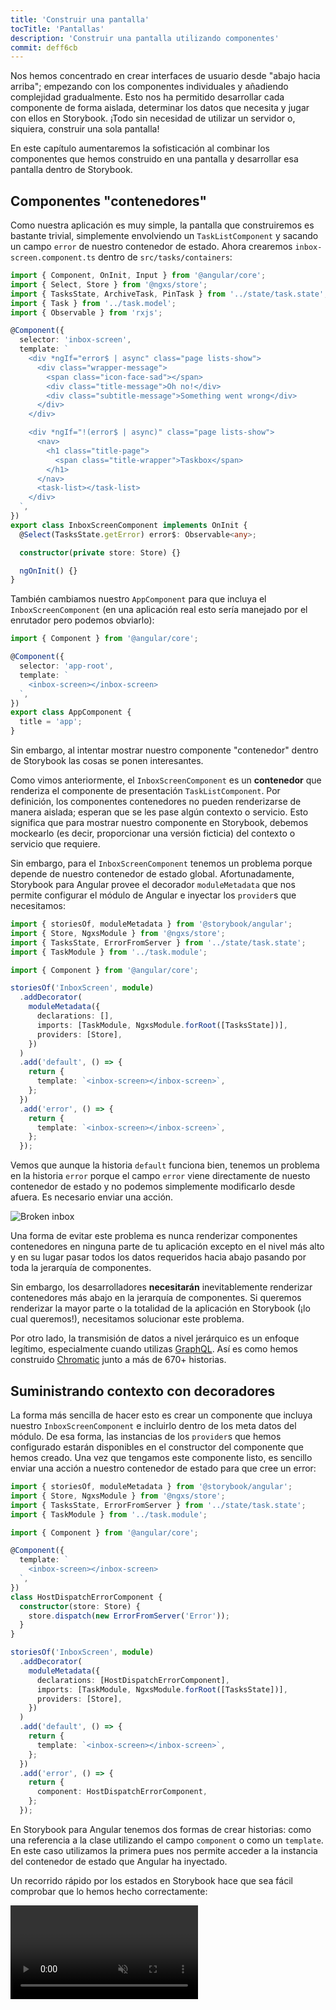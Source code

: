 ```yaml
---
title: 'Construir una pantalla'
tocTitle: 'Pantallas'
description: 'Construir una pantalla utilizando componentes'
commit: deff6cb
---
```


Nos hemos concentrado en crear interfaces de usuario desde "abajo hacia arriba"; empezando con los componentes individuales y añadiendo complejidad gradualmente. Esto nos ha permitido desarrollar cada componente de forma aislada, determinar los datos que necesita y jugar con ellos en Storybook. ¡Todo sin necesidad de utilizar un servidor o, siquiera, construir una sola pantalla!

En este capítulo aumentaremos la sofisticación al combinar los componentes que hemos construido en una pantalla y desarrollar esa pantalla dentro de Storybook.

## Componentes "contenedores"

Como nuestra aplicación es muy simple, la pantalla que construiremos es bastante trivial, simplemente envolviendo un `TaskListComponent` y sacando un campo `error` de nuestro contenedor de estado. Ahora crearemos `inbox-screen.component.ts` dentro de `src/tasks/containers`:

```typescript
import { Component, OnInit, Input } from '@angular/core';
import { Select, Store } from '@ngxs/store';
import { TasksState, ArchiveTask, PinTask } from '../state/task.state';
import { Task } from '../task.model';
import { Observable } from 'rxjs';

@Component({
  selector: 'inbox-screen',
  template: `
    <div *ngIf="error$ | async" class="page lists-show">
      <div class="wrapper-message">
        <span class="icon-face-sad"></span>
        <div class="title-message">Oh no!</div>
        <div class="subtitle-message">Something went wrong</div>
      </div>
    </div>

    <div *ngIf="!(error$ | async)" class="page lists-show">
      <nav>
        <h1 class="title-page">
          <span class="title-wrapper">Taskbox</span>
        </h1>
      </nav>
      <task-list></task-list>
    </div>
  `,
})
export class InboxScreenComponent implements OnInit {
  @Select(TasksState.getError) error$: Observable<any>;

  constructor(private store: Store) {}

  ngOnInit() {}
}
```

También cambiamos nuestro `AppComponent` para que incluya el `InboxScreenComponent` (en una aplicación real esto sería manejado por el enrutador pero podemos obviarlo):

```typescript
import { Component } from '@angular/core';

@Component({
  selector: 'app-root',
  template: `
    <inbox-screen></inbox-screen>
  `,
})
export class AppComponent {
  title = 'app';
}
```

Sin embargo, al intentar mostrar nuestro componente "contenedor" dentro de Storybook las cosas se ponen interesantes.

Como vimos anteriormente, el `InboxScreenComponent` es un **contenedor** que renderiza el componente de presentación `TaskListComponent`. Por definición, los componentes contenedores no pueden renderizarse de manera aislada; esperan que se les pase algún contexto o servicio. Esto significa que para mostrar nuestro componente en Storybook, debemos mockearlo (es decir, proporcionar una versión ficticia) del contexto o servicio que requiere.

Sin embargo, para el `InboxScreenComponent` tenemos un problema porque depende de nuestro contenedor de estado global. Afortunadamente, Storybook para Angular provee el decorador `moduleMetadata` que nos permite configurar el módulo de Angular e inyectar los `provider`s que necesitamos:

```typescript
import { storiesOf, moduleMetadata } from '@storybook/angular';
import { Store, NgxsModule } from '@ngxs/store';
import { TasksState, ErrorFromServer } from '../state/task.state';
import { TaskModule } from '../task.module';

import { Component } from '@angular/core';

storiesOf('InboxScreen', module)
  .addDecorator(
    moduleMetadata({
      declarations: [],
      imports: [TaskModule, NgxsModule.forRoot([TasksState])],
      providers: [Store],
    })
  )
  .add('default', () => {
    return {
      template: `<inbox-screen></inbox-screen>`,
    };
  })
  .add('error', () => {
    return {
      template: `<inbox-screen></inbox-screen>`,
    };
  });
```

Vemos que aunque la historia `default` funciona bien, tenemos un problema en la historia `error` porque el campo `error` viene directamente de nuesto contenedor de estado y no podemos simplemente modificarlo desde afuera. Es necesario enviar una acción.

![Broken inbox](/intro-to-storybook/broken-inboxscreen.png)

Una forma de evitar este problema es nunca renderizar componentes contenedores en ninguna parte de tu aplicación excepto en el nivel más alto y en su lugar pasar todos los datos requeridos hacia abajo pasando por toda la jerarquía de componentes.

Sin embargo, los desarrolladores **necesitarán** inevitablemente renderizar contenedores más abajo en la jerarquía de componentes. Si queremos renderizar la mayor parte o la totalidad de la aplicación en Storybook (¡lo cual queremos!), necesitamos solucionar este problema.

<div class="aside">
Por otro lado, la transmisión de datos a nivel jerárquico es un enfoque legítimo, especialmente cuando utilizas <a href="http://graphql.org/">GraphQL</a>. Así es como hemos construido <a href="https://www.chromatic.com">Chromatic</a> junto a más de 670+ historias.
</div>

## Suministrando contexto con decoradores

La forma más sencilla de hacer esto es crear un componente que incluya nuestro `InboxScreenComponent` e incluirlo dentro de los meta datos del módulo. De esa forma, las instancias de los `provider`s que hemos configurado estarán disponibles en el constructor del componente que hemos creado. Una vez que tengamos este componente listo, es sencillo enviar una acción a nuestro contenedor de estado para que cree un error:

```typescript
import { storiesOf, moduleMetadata } from '@storybook/angular';
import { Store, NgxsModule } from '@ngxs/store';
import { TasksState, ErrorFromServer } from '../state/task.state';
import { TaskModule } from '../task.module';

import { Component } from '@angular/core';

@Component({
  template: `
    <inbox-screen></inbox-screen>
  `,
})
class HostDispatchErrorComponent {
  constructor(store: Store) {
    store.dispatch(new ErrorFromServer('Error'));
  }
}

storiesOf('InboxScreen', module)
  .addDecorator(
    moduleMetadata({
      declarations: [HostDispatchErrorComponent],
      imports: [TaskModule, NgxsModule.forRoot([TasksState])],
      providers: [Store],
    })
  )
  .add('default', () => {
    return {
      template: `<inbox-screen></inbox-screen>`,
    };
  })
  .add('error', () => {
    return {
      component: HostDispatchErrorComponent,
    };
  });
```

En Storybook para Angular tenemos dos formas de crear historias: como una referencia a la clase utilizando el campo `component` o como un `template`. En este caso utilizamos la primera pues nos permite acceder a la instancia del contenedor de estado que Angular ha inyectado.

Un recorrido rápido por los estados en Storybook hace que sea fácil comprobar que lo hemos hecho correctamente:

<video autoPlay muted playsInline loop >

  <source
    src="/intro-to-storybook/finished-inboxscreen-states.mp4"
    type="video/mp4"
  />
</video>

## Desarrollo basado en componentes

Empezamos con un `TaskComponent`, progresando a un `TaskListComponent` y, finalmente, hemos construido una pantalla completa. Nuestro `InboxScreenComponent` contiene el resto de los componentes e incluye las historias correspondientes.

<video autoPlay muted playsInline loop style="width:480px; height:auto; margin: 0 auto;">
  <source
    src="/intro-to-storybook/component-driven-development-optimized.mp4"
    type="video/mp4"
  />
</video>

[**El desarrollo basado en componentes**](https://www.componentdriven.org/) te permite expandir gradualmente la complejidad a medida que asciendes en la jerarquía de componentes. Entre los beneficios están un proceso de desarrollo más enfocado y una mayor cobertura de todas las posibles mutaciones de la interfaz de usuario. En resumen, la CDD te ayuda a construir interfaces de usuario de mayor calidad y complejidad.

Aún no hemos terminado, el trabajo no termina cuando se construye la interfaz de usuario. También tenemos que asegurarnos de que siga siendo funcionando a lo largo del tiempo.
